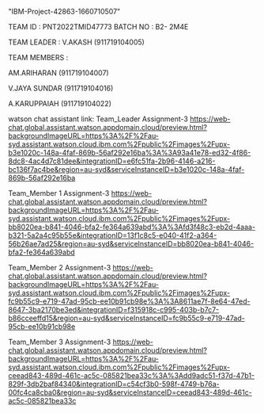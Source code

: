 "IBM-Project-42863-1660710507" 

TEAM ID       :  PNT2022TMID47773
BATCH NO      :  B2- 2M4E 

TEAM LEADER   :   V.AKASH (911719104005) 

TEAM MEMBERS  :


AM.ARIHARAN (911719104007)

V.JAYA SUNDAR (911719104016)

A.KARUPPAIAH (911719104022) 







watson chat assistant link:
Team_Leader Assignment-3
https://web-chat.global.assistant.watson.appdomain.cloud/preview.html?backgroundImageURL=https%3A%2F%2Fau-syd.assistant.watson.cloud.ibm.com%2Fpublic%2Fimages%2Fupx-b3e1020c-148a-4faf-869b-56af292e16ba%3A%3A93a41e78-ed32-4f86-8dc8-4ac4d7c81dee&integrationID=e6fc51fa-2b96-4146-a216-bc136f7ac4be&region=au-syd&serviceInstanceID=b3e1020c-148a-4faf-869b-56af292e16ba

Team_Member 1 Assignment-3
https://web-chat.global.assistant.watson.appdomain.cloud/preview.html?backgroundImageURL=https%3A%2F%2Fau-syd.assistant.watson.cloud.ibm.com%2Fpublic%2Fimages%2Fupx-bb8020ea-b841-4046-bfa2-fe364a639abd%3A%3Afd3f48c3-eb2d-4aaa-b321-5a2a4c95b55e&integrationID=13f1c8c5-e040-41f2-a364-56b26ae7ad25&region=au-syd&serviceInstanceID=bb8020ea-b841-4046-bfa2-fe364a639abd

Team_Member 2 Assignment-3
https://web-chat.global.assistant.watson.appdomain.cloud/preview.html?backgroundImageURL=https%3A%2F%2Fau-syd.assistant.watson.cloud.ibm.com%2Fpublic%2Fimages%2Fupx-fc9b55c9-e719-47ad-95cb-ee10b91cb98e%3A%3A8611ae7f-8e64-47ed-8647-3ba2170be3ed&integrationID=f315918c-c995-403b-b7c7-b86cceeffd15&region=au-syd&serviceInstanceID=fc9b55c9-e719-47ad-95cb-ee10b91cb98e

Team_Member 3 Assignment-3
https://web-chat.global.assistant.watson.appdomain.cloud/preview.html?backgroundImageURL=https%3A%2F%2Fau-syd.assistant.watson.cloud.ibm.com%2Fpublic%2Fimages%2Fupx-ceead843-489d-461c-ac5c-085821bea33c%3A%3Add9adc51-f37d-47b1-829f-3db2baf84340&integrationID=c54cf3b0-598f-4749-b76a-00fc4ca8cba0&region=au-syd&serviceInstanceID=ceead843-489d-461c-ac5c-085821bea33c
